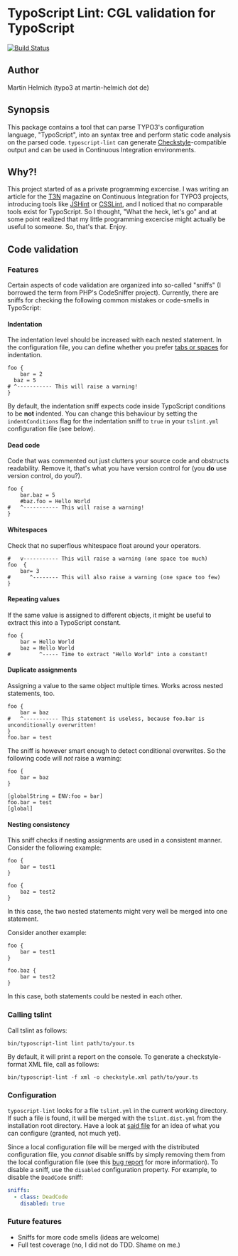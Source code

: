 TypoScript Lint: CGL validation for TypoScript
==============================================

[![Build Status](https://travis-ci.org/martin-helmich/typo3-typoscript-lint.svg)](https://travis-ci.org/martin-helmich/typo3-typoscript-lint)

Author
------

Martin Helmich (typo3 at martin-helmich dot de)

Synopsis
--------

This package contains a tool that can parse TYPO3's configuration language,
"TypoScript", into an syntax tree and perform static code analysis on the
parsed code. `typoscript-lint` can generate [Checkstyle](http://checkstyle.sourceforge.net/)-compatible output and can be used
in Continuous Integration environments.

Why?!
-----

This project started of as a private programming excercise. I was writing an
article for the [T3N](http://t3n.de) magazine on Continuous Integration for
TYPO3 projects, introducing tools like [JSHint](http://www.jshint.com/) or [CSSLint](http://csslint.net/),
and I noticed that no comparable tools exist for TypoScript. So I thought,
"What the heck, let's go" and at some point realized that my little programming
excercise might actually be useful to someone. So, that's that. Enjoy.

Code validation
---------------

### Features

Certain aspects of code validation are organized into so-called "sniffs" (I
borrowed the term from PHP's CodeSniffer project). Currently, there are sniffs
for checking the following common mistakes or code-smells in TypoScript:

#### Indentation

The indentation level should be increased with each nested statement. In the
configuration file, you can define whether you prefer
[tabs or spaces](http://www.jwz.org/doc/tabs-vs-spaces.html) for indentation.

    foo {
        bar = 2
      baz = 5
    # ^----------- This will raise a warning!
    }

By default, the indentation sniff expects code inside TypoScript conditions to
be **not** indented. You can change this behaviour by setting the
`indentConditions` flag for the indentation sniff to `true` in your `tslint.yml`
configuration file (see below).

#### Dead code

Code that was commented out just clutters your source code and obstructs
readability. Remove it, that's what you have version control for (you **do**
use version control, do you?).

    foo {
        bar.baz = 5
        #baz.foo = Hello World
    #   ^----------- This will raise a warning!
    }

#### Whitespaces

Check that no superflous whitespace float around your operators.

    #   v----------- This will raise a warning (one space too much)
    foo  {
        bar= 3
    #      ^-------- This will also raise a warning (one space too few)
    }

#### Repeating values

If the same value is assigned to different objects, it might be useful to
extract this into a TypoScript constant.

    foo {
        bar = Hello World
        baz = Hello World
    #         ^----- Time to extract "Hello World" into a constant!

#### Duplicate assignments

Assigning a value to the same object multiple times. Works across nested statements, too.

    foo {
        bar = baz
    #   ^----------- This statement is useless, because foo.bar is unconditionally overwritten!
    }
    foo.bar = test

The sniff is however smart enough to detect conditional overwrites. So the
following code will *not* raise a warning:

    foo {
        bar = baz
    }

    [globalString = ENV:foo = bar]
    foo.bar = test
    [global]

#### Nesting consistency

This sniff checks if nesting assignments are used in a consistent manner. Consider
the following example:

    foo {
        bar = test1
    }

    foo {
        baz = test2
    }

In this case, the two nested statements might very well be merged into one statement.

Consider another example:

    foo {
        bar = test1
    }

    foo.baz {
        bar = test2
    }

In this case, both statements could be nested in each other.

### Calling tslint

Call tslint as follows:

    bin/typoscript-lint lint path/to/your.ts

By default, it will print a report on the console. To generate a checkstyle-format XML file, call as follows:

    bin/typoscript-lint -f xml -o checkstyle.xml path/to/your.ts

### Configuration

`typoscript-lint` looks for a file `tslint.yml` in the current working directory.
If such a file is found, it will be merged with the `tslint.dist.yml` from the
installation root directory. Have a look at [said file](tslint.dist.yml) for an
idea of what you can configure (granted, not much yet).

Since a local configuration file will be merged with the distributed
configuration file, you *cannot* disable sniffs by simply removing them from the
local configuration file (see this [bug report][issue-deadcode]
for more information). To disable a sniff, use the `disabled` configuration
property. For example, to disable the `DeadCode` sniff:

```yaml
sniffs:
  - class: DeadCode
    disabled: true
```

### Future features

- Sniffs for more code smells (ideas are welcome)
- Full test coverage (no, I did not do TDD. Shame on me.)

[issue-deadcode]: https://github.com/martin-helmich/typo3-typoscript-lint/issues/1
